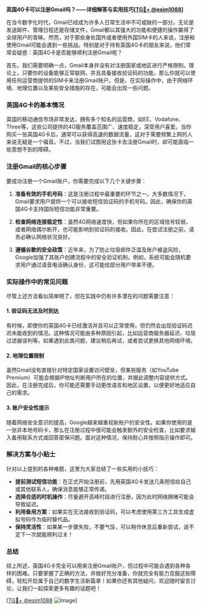 **英国4G卡可以注册Gmail吗？——详细解答与实用技巧[[TG💪+ @esim1088](https://t.me/s/esim1088)]**

在当今数字化时代，Gmail已经成为许多人日常生活中不可或缺的一部分。无论是发送邮件、管理日程还是存储文件，Gmail都以其强大的功能和便捷的操作赢得了全球用户的青睐。然而，对于那些身处国外或者使用外国SIM卡的人来说，注册和使用Gmail可能会遇到一些挑战。特别是对于持有英国4G卡的朋友来说，他们常常会疑惑：英国4G卡是否能够顺利注册Gmail呢？

首先，我们需要明确一点，Gmail本身并没有对注册国家或地区进行严格限制。理论上，只要你的设备能够正常联网，并且具备接收验证码的功能，那么你就可以使用任何运营商提供的SIM卡来注册Gmail账户。但是，在实际操作中，由于网络环境、地理位置以及某些安全措施的存在，可能会出现一些问题。

### 英国4G卡的基本情况

英国的移动通信市场非常发达，拥有多个知名的运营商，如EE、Vodafone、Three等，这些公司提供的4G服务覆盖范围广、速度稳定，深受用户喜爱。当你购买一张英国4G卡后，通常可以获得高速的数据流量，这对于需要频繁上网的人来说无疑是一个福音。不过，当我们试图用这张卡去注册Gmail时，却可能面临一些意想不到的障碍。

### 注册Gmail的核心步骤

要成功注册一个Gmail账户，你需要完成以下几个关键步骤：

1. **准备有效的手机号码**：这是注册过程中最重要的环节之一。大多数情况下，Gmail要求用户提供一个可以接收短信验证码的手机号码。因此，确保你的英国4G卡支持国际短信功能非常重要。

2. **检查网络连接稳定性**：虽然4G网络速度快，但如果你所在的区域信号较弱，或者网络偶尔断开，也可能影响到验证码的接收。因此，在尝试注册之前，请务必确认网络状况良好。

3. **遵循谷歌的安全政策**：近年来，为了防止垃圾邮件泛滥及账户被盗风险，Google加强了其账户创建流程中的安全验证机制。例如，系统可能会随机要求用户通过语音电话确认身份，这可能给部分用户带来不便。

### 实际操作中的常见问题

尽管上述方法看似简单明了，但在实践中仍有许多潜在的问题需要注意：

#### 1. 验证码无法及时到达
有时候，即使你的英国4G卡已经激活并且可以正常使用，但仍然会出现验证码迟迟未能收到的情况。这种情况可能由多种原因引起，比如运营商服务器延迟、垃圾过滤器误判等。如果遇到此类问题，建议稍后再试，或者尝试更换其他网络环境。

#### 2. 地理位置限制
虽然Gmail没有直接针对特定国家设置访问壁垒，但某些服务（如YouTube Premium）可能会根据IP地址判断用户所在的位置，并据此调整内容提供方式。因此，在注册完成后，你可能还需要手动更改语言和地区设置，以便更好地适应自己的需求。

#### 3. 账户安全性提示
随着网络安全意识的提高，Google越来越重视新账户的安全性。如果你使用的是一张非本地号码卡，那么在注册过程中很可能会触发额外的安全检查，比如要求输入备用联系方式或回答密保问题。面对这种情况，保持耐心并按照指示操作即可。

### 解决方案与小贴士

针对以上提到的各种难题，这里为大家总结了一些实用的小技巧：

- **提前测试短信功能**：在正式开始注册前，先用英国4G卡发送几条短信给自己或其他联系人，确保消息能够正常传递。
- **选择合适的时机操作**：尽量避开高峰时段进行注册，因为此时网络拥堵可能会导致延迟。
- **利用备用方案**：如果实在无法接收到验证码，可以考虑使用第三方工具生成虚拟号码作为临时替代品。
- **保持灵活性**：如果某一步骤失败，不要气馁，可以稍作休息后重新尝试，说不定下一次就能顺利过关！

### 总结

综上所述，英国4G卡完全可以用来注册Gmail账户，但过程中可能会遇到各种各样的困难。只要掌握了正确的方法，并做好充分准备，你就完全有能力克服这些障碍，轻松开启属于自己的数字生活新篇章！如果你还有其他疑问，欢迎随时留言讨论，让我们一起探索更多有趣的话题吧！

[[TG💪+ @esim1088](https://t.me/s/esim1088) ![Image](https://i.postimg.cc/4NQfJmqS/Snipaste-2025-05-13-00-14-12.png)]